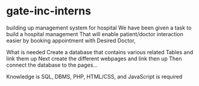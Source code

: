 # gate-inc-interns
building up management system for hospital
We have been given a task to build a hospital management
That will enable patient/doctor interaction easier by booking appointment with 
Desired Doctor,

What is needed
Create a database that contains various related 
Tables and link them up
Next create the different webpages and link then up
Then connect the database to the pages...

Knowledge is SQL, DBMS, PHP, HTML/CSS, and JavaScript
 is required
